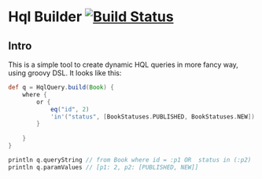 # Hql Builder [![Build Status](https://travis-ci.com/Relaximus/hql-builder.svg?branch=master)](https://travis-ci.com/Relaximus/hql-builder)

## Intro
This is a simple tool to create dynamic HQL queries in more fancy way, using groovy DSL. It looks like this:
```groovy
def q = HqlQuery.build(Book) {
    where {
        or {
            eq("id", 2)
            'in'("status", [BookStatuses.PUBLISHED, BookStatuses.NEW])
        }
        
    }
}

println q.queryString // from Book where id = :p1 OR  status in (:p2)
println q.paramValues // [p1: 2, p2: [PUBLISHED, NEW]]
```

 